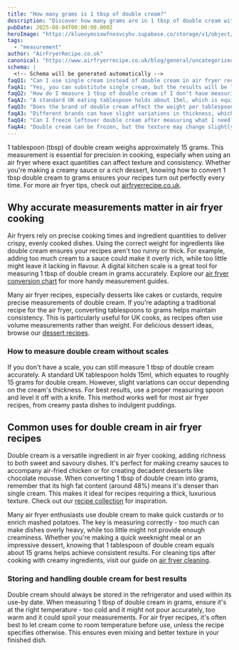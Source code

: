 ```yaml
---
title: "How many grams is 1 tbsp of double cream?"
description: "Discover how many grams are in 1 tbsp of double cream with our simple conversion guide. Perfect for air fryer recipes and precise cooking!"
pubDate: 2025-08-04T00:00:00.000Z
heroImage: "https://klueoymssxwfnxsvcyhv.supabase.co/storage/v1/object/public/Shmucket/how-many-grams-is-1-tbsp-double-cream.webp"
tags:
  - "measurement"
author: "AirFryerRecipe.co.uk"
canonical: "https://www.airfryerrecipe.co.uk/blog/general/uncategorized/how-many-grams-is-1-tbsp-double-cream"
schema: |
  <!-- Schema will be generated automatically -->
faqQ1: "Can I use single cream instead of double cream in air fryer recipes?"
faqA1: "Yes, you can substitute single cream, but the results will be less rich. Single cream has about 18% fat compared to double cream's 48%, so your sauces or desserts might be thinner. When converting 1 tbsp to grams, single cream weighs slightly less (about 12g per tbsp) due to its lower fat content."
faqQ2: "How do I measure 1 tbsp of double cream if I don't have measuring spoons?"
faqA2: "A standard UK eating tablespoon holds about 15ml, which is equivalent to 1 tbsp. Fill it level with the rim for an approximate measurement. However, for baking or precise air fryer recipes, investing in proper measuring spoons or a kitchen scale will give you more accurate results when converting tablespoons to grams."
faqQ3: "Does the brand of double cream affect the weight per tablespoon?"
faqA3: "Different brands can have slight variations in thickness, which might affect the weight slightly. However, most UK double creams will weigh approximately 15g per tablespoon. For absolute precision in air fryer recipes, especially baking, it's always best to weigh your ingredients rather than relying on volume measurements."
faqQ4: "Can I freeze leftover double cream after measuring what I need?"
faqA4: "Double cream can be frozen, but the texture may change slightly when thawed. It's best used in cooked dishes after freezing rather than for whipping. When you next need 1 tbsp of double cream (about 15g), you can defrost the required amount in the refrigerator overnight. Stir well before using in your air fryer recipes."
---
```

<p>1 tablespoon (tbsp) of double cream weighs approximately 15 grams. This measurement is essential for precision in cooking, especially when using an air fryer where exact quantities can affect texture and consistency. Whether you're making a creamy sauce or a rich dessert, knowing how to convert 1 tbsp double cream to grams ensures your recipes turn out perfectly every time. For more air fryer tips, check out <a href=https://www.airfryerrecipe.co.uk/>airfryerrecipe.co.uk</a>.</p>  

<h2>Why accurate measurements matter in air fryer cooking</h2>  
<p>Air fryers rely on precise cooking times and ingredient quantities to deliver crispy, evenly cooked dishes. Using the correct weight for ingredients like double cream ensures your recipes aren't too runny or thick. For example, adding too much cream to a sauce could make it overly rich, while too little might leave it lacking in flavour. A digital kitchen scale is a great tool for measuring 1 tbsp of double cream in grams accurately. Explore our <a href=https://www.airfryerrecipe.co.uk/air-fryer-conversion-chart>air fryer conversion chart</a> for more handy measurement guides.</p>  

<p>Many air fryer recipes, especially desserts like cakes or custards, require precise measurements of double cream. If you're adapting a traditional recipe for the air fryer, converting tablespoons to grams helps maintain consistency. This is particularly useful for UK cooks, as recipes often use volume measurements rather than weight. For delicious dessert ideas, browse our <a href=https://www.airfryerrecipe.co.uk/recipe-category/dessert>dessert recipes</a>.</p>  

<h3>How to measure double cream without scales</h3>  
<p>If you don't have a scale, you can still measure 1 tbsp of double cream accurately. A standard UK tablespoon holds 15ml, which equates to roughly 15 grams for double cream. However, slight variations can occur depending on the cream's thickness. For best results, use a proper measuring spoon and level it off with a knife. This method works well for most air fryer recipes, from creamy pasta dishes to indulgent puddings.</p>  

<h2>Common uses for double cream in air fryer recipes</h2>  
<p>Double cream is a versatile ingredient in air fryer cooking, adding richness to both sweet and savoury dishes. It's perfect for making creamy sauces to accompany air-fried chicken or for creating decadent desserts like chocolate mousse. When converting 1 tbsp of double cream into grams, remember that its high fat content (around 48%) means it's denser than single cream. This makes it ideal for recipes requiring a thick, luxurious texture. Check out our <a href=https://www.airfryerrecipe.co.uk/recipes>recipe collection</a> for inspiration.</p>  

<p>Many air fryer enthusiasts use double cream to make quick custards or to enrich mashed potatoes. The key is measuring correctly - too much can make dishes overly heavy, while too little might not provide enough creaminess. Whether you're making a quick weeknight meal or an impressive dessert, knowing that 1 tablespoon of double cream equals about 15 grams helps achieve consistent results. For cleaning tips after cooking with creamy ingredients, visit our guide on <a href=https://www.airfryerrecipe.co.uk/air-fryer-cleaner>air fryer cleaning</a>.</p>  

<h3>Storing and handling double cream for best results</h3>  
<p>Double cream should always be stored in the refrigerator and used within its use-by date. When measuring 1 tbsp of double cream in grams, ensure it's at the right temperature - too cold and it might not pour accurately, too warm and it could spoil your measurements. For air fryer recipes, it's often best to let cream come to room temperature before use, unless the recipe specifies otherwise. This ensures even mixing and better texture in your finished dish.</p>
